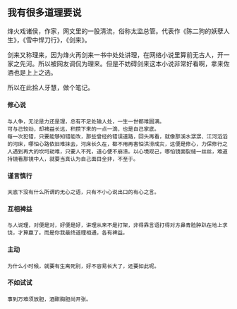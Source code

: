 ## 我有很多道理要说

烽火戏诸侯，作家，网文里的一股清流，俗称太监总管。代表作《陈二狗的妖孽人生》，《雪中悍刀行》，《剑来》。

剑来又称理来，因为烽火再剑来一书中处处讲理，在网络小说里算前无古人，开一家之先河。所以被网友调侃为理来。但是不妨碍剑来这本小说非常好看啊，拿来佐酒也是上上之选。

所以在此拾人牙慧，做个笔记。

#### 修心说
    与人争，无论是力还是理，总有不足处输人处，一生一世都难圆满。
    可与己较劲，却裨益长远，积攒下来的一点一滴，也是自己家底。
    每一次犯错，只要能够知错能改，那些曾经的错误道路，回头再看，就像那溪水潺潺、江河滔滔的河床，哪怕心路依旧难抹去，河床长久在，都不用再害怕洪涝成灾，这便是修心，力保修行之人遇到再大的坎坷劫难，只要人不死，道心便不崩溃。以心境观己，哪怕镜面裂缝一丝丝，难道持镜看那镜中人，就要当真认为自己面目全非，不至于。

#### 谨言慎行
    天底下没有什么所谓的无心之语，只有不小心说出口的有心之言。

#### 互相裨益
    与人说理，对便是对，好便是好，讲理从来不是打架，非得靠言语打得对方鼻青脸肿趴在地上求饶，才算赢了。而是你我最终道理相通，各有裨益。
        
#### 主动
    为什么小时候，就要有生离死别，好不容易长大了，还要如此呢。

#### 不如试试 
    事到万难须放胆，酒酣胸胆尚开张。

